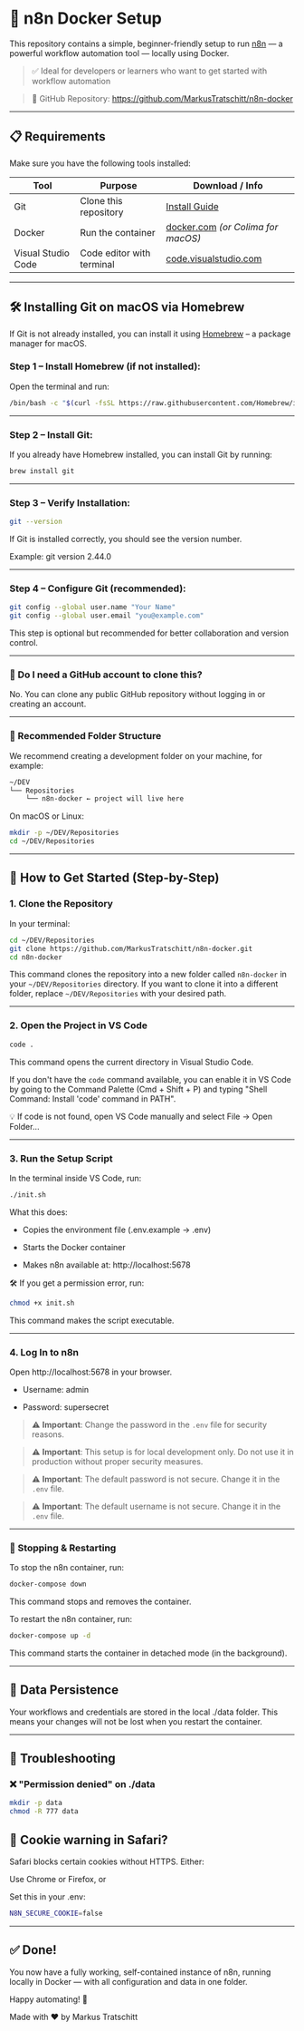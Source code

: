 # 🧠 n8n Docker Setup

This repository contains a simple, beginner-friendly setup to run [n8n](https://n8n.io/) — a powerful workflow automation tool — locally using Docker.

> ✅ Ideal for developers or learners who want to get started with workflow automation 

> 🔗 GitHub Repository: https://github.com/MarkusTratschitt/n8n-docker

---

## 📋 Requirements

Make sure you have the following tools installed:

| Tool              | Purpose                              | Download / Info                                 |
|-------------------|---------------------------------------|--------------------------------------------------|
| Git               | Clone this repository                 | [Install Guide](#installing-git-on-macos-via-homebrew) |
| Docker            | Run the container                     | [docker.com](https://www.docker.com/products/docker-desktop/) *(or Colima for macOS)* |
| Visual Studio Code| Code editor with terminal             | [code.visualstudio.com](https://code.visualstudio.com/) |

---

## 🛠 Installing Git on macOS via Homebrew

If Git is not already installed, you can install it using [Homebrew](https://brew.sh/) – a package manager for macOS.

### Step 1 – Install Homebrew (if not installed):

Open the terminal and run:

```bash
/bin/bash -c "$(curl -fsSL https://raw.githubusercontent.com/Homebrew/install/HEAD/install.sh)"
```
---

### Step 2 – Install Git:

If you already have Homebrew installed, you can install Git by running:

```bash
brew install git
```

---

### Step 3 – Verify Installation:

```bash
git --version
```

If Git is installed correctly, you should see the version number.

Example: git version 2.44.0

---

### Step 4 – Configure Git (recommended):

```bash
git config --global user.name "Your Name"
git config --global user.email "you@example.com"
```

This step is optional but recommended for better collaboration and version control.

---

### 🔐 Do I need a GitHub account to clone this?

No. You can clone any public GitHub repository without logging in or creating an account.

---

### 📁 Recommended Folder Structure

We recommend creating a development folder on your machine, for example:

```bash
~/DEV
└── Repositories
    └── n8n-docker ← project will live here
```

On macOS or Linux:

```bash
mkdir -p ~/DEV/Repositories
cd ~/DEV/Repositories
```

---

## 🚀 How to Get Started (Step-by-Step)

### 1. Clone the Repository

In your terminal:

```bash
cd ~/DEV/Repositories
git clone https://github.com/MarkusTratschitt/n8n-docker.git
cd n8n-docker
```

This command clones the repository into a new folder called `n8n-docker` in your `~/DEV/Repositories` directory.
If you want to clone it into a different folder, replace `~/DEV/Repositories` with your desired path.

---

### 2. Open the Project in VS Code

```bash
code .
```

This command opens the current directory in Visual Studio Code.

If you don't have the `code` command available, you can enable it in VS Code by going to the Command Palette (Cmd + Shift + P) and typing "Shell Command: Install 'code' command in PATH".

💡 If code is not found, open VS Code manually and select File → Open Folder…

---

### 3. Run the Setup Script

In the terminal inside VS Code, run:

```bash
./init.sh
```

What this does:

  - Copies the environment file (.env.example → .env)
   
  - Starts the Docker container
   
  - Makes n8n available at: http://localhost:5678
   
🛠️ If you get a permission error, run:

```bash
chmod +x init.sh
```

This command makes the script executable.

---

### 4. Log In to n8n

Open http://localhost:5678 in your browser.

- Username: admin

- Password: supersecret

> ⚠️ **Important**: Change the password in the `.env` file for security reasons.

> ⚠️ **Important**: This setup is for local development only. Do not use it in production without proper security measures.

> ⚠️ **Important**: The default password is not secure. Change it in the `.env` file.

> ⚠️ **Important**: The default username is not secure. Change it in the `.env` file.

---

### 🛑 Stopping & Restarting

To stop the n8n container, run:

```bash
docker-compose down
```
This command stops and removes the container.

To restart the n8n container, run:

```bash
docker-compose up -d
```

This command starts the container in detached mode (in the background).

---

## 📂 Data Persistence

Your workflows and credentials are stored in the local ./data folder. This means your changes will not be lost when you restart the container.

---

## 🧹 Troubleshooting

### ❌ "Permission denied" on ./data

```bash
mkdir -p data
chmod -R 777 data
```

## 🍪 Cookie warning in Safari?

Safari blocks certain cookies without HTTPS. Either:

Use Chrome or Firefox, or

Set this in your .env:

```bash
N8N_SECURE_COOKIE=false
```

---

## ✅ Done!

You now have a fully working, self-contained instance of n8n, running locally in Docker — with all configuration and data in one folder.

Happy automating! 🤖

Made with ❤️ by Markus Tratschitt
